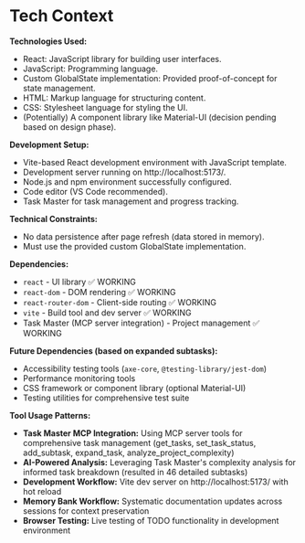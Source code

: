 # Tech Context

**Technologies Used:**
- React: JavaScript library for building user interfaces.
- JavaScript: Programming language.
- Custom GlobalState implementation: Provided proof-of-concept for state management.
- HTML: Markup language for structuring content.
- CSS: Stylesheet language for styling the UI.
- (Potentially) A component library like Material-UI (decision pending based on design phase).

**Development Setup:**
- Vite-based React development environment with JavaScript template.
- Development server running on http://localhost:5173/.
- Node.js and npm environment successfully configured.
- Code editor (VS Code recommended).
- Task Master for task management and progress tracking.

**Technical Constraints:**
- No data persistence after page refresh (data stored in memory).
- Must use the provided custom GlobalState implementation.

**Dependencies:**
- `react` - UI library ✅ WORKING
- `react-dom` - DOM rendering ✅ WORKING  
- `react-router-dom` - Client-side routing ✅ WORKING
- `vite` - Build tool and dev server ✅ WORKING
- Task Master (MCP server integration) - Project management ✅ WORKING

**Future Dependencies (based on expanded subtasks):**
- Accessibility testing tools (`axe-core`, `@testing-library/jest-dom`)
- Performance monitoring tools
- CSS framework or component library (optional Material-UI)
- Testing utilities for comprehensive test suite

**Tool Usage Patterns:**
- **Task Master MCP Integration:** Using MCP server tools for comprehensive task management (get_tasks, set_task_status, add_subtask, expand_task, analyze_project_complexity)
- **AI-Powered Analysis:** Leveraging Task Master's complexity analysis for informed task breakdown (resulted in 46 detailed subtasks)
- **Development Workflow:** Vite dev server on http://localhost:5173/ with hot reload
- **Memory Bank Workflow:** Systematic documentation updates across sessions for context preservation
- **Browser Testing:** Live testing of TODO functionality in development environment
